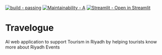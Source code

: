 [![build - passing](https://img.shields.io/badge/build-passing-2ea44f)](https://)
[![Maintainability - A](https://img.shields.io/badge/Maintainability-A-2ea44f)](https://)
[![Streamlit - Open in Streamlit](https://img.shields.io/static/v1?label=Streamlit&message=Open+in+Streamlit&color=black&logo=streamlit)](https://travelogue2.streamlit.app/)

# Travelogue
AI web application to support Tourism in Riyadh by helping tourists know more about Riyadh Events
